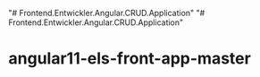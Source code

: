"# Frontend.Entwickler.Angular.CRUD.Application" 
"# Frontend.Entwickler.Angular.CRUD.Application" 
# angular11-els-front-app-master

